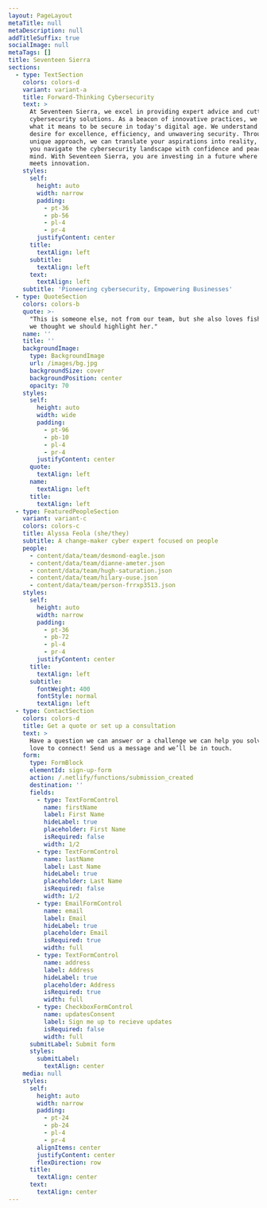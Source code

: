 ```yaml
---
layout: PageLayout
metaTitle: null
metaDescription: null
addTitleSuffix: true
socialImage: null
metaTags: []
title: Seventeen Sierra
sections:
  - type: TextSection
    colors: colors-d
    variant: variant-a
    title: Forward-Thinking Cybersecurity
    text: >
      At Seventeen Sierra, we excel in providing expert advice and cutting-edge
      cybersecurity solutions. As a beacon of innovative practices, we redefine
      what it means to be secure in today's digital age. We understand your
      desire for excellence, efficiency, and unwavering security. Through our
      unique approach, we can translate your aspirations into reality, helping
      you navigate the cybersecurity landscape with confidence and peace of
      mind. With Seventeen Sierra, you are investing in a future where safety
      meets innovation.
    styles:
      self:
        height: auto
        width: narrow
        padding:
          - pt-36
          - pb-56
          - pl-4
          - pr-4
        justifyContent: center
      title:
        textAlign: left
      subtitle:
        textAlign: left
      text:
        textAlign: left
    subtitle: 'Pioneering cybersecurity, Empowering Businesses'
  - type: QuoteSection
    colors: colors-b
    quote: >-
      "This is someone else, not from our team, but she also loves fishing, so
      we thought we should highlight her."
    name: ''
    title: ''
    backgroundImage:
      type: BackgroundImage
      url: /images/bg.jpg
      backgroundSize: cover
      backgroundPosition: center
      opacity: 70
    styles:
      self:
        height: auto
        width: wide
        padding:
          - pt-96
          - pb-10
          - pl-4
          - pr-4
        justifyContent: center
      quote:
        textAlign: left
      name:
        textAlign: left
      title:
        textAlign: left
  - type: FeaturedPeopleSection
    variant: variant-c
    colors: colors-c
    title: Alyssa Feola (she/they)
    subtitle: A change-maker cyber expert focused on people
    people:
      - content/data/team/desmond-eagle.json
      - content/data/team/dianne-ameter.json
      - content/data/team/hugh-saturation.json
      - content/data/team/hilary-ouse.json
      - content/data/team/person-frrxp3513.json
    styles:
      self:
        height: auto
        width: narrow
        padding:
          - pt-36
          - pb-72
          - pl-4
          - pr-4
        justifyContent: center
      title:
        textAlign: left
      subtitle:
        fontWeight: 400
        fontStyle: normal
        textAlign: left
  - type: ContactSection
    colors: colors-d
    title: Get a quote or set up a consultation
    text: >
      Have a question we can answer or a challenge we can help you solve? We’d
      love to connect! Send us a message and we’ll be in touch.
    form:
      type: FormBlock
      elementId: sign-up-form
      action: /.netlify/functions/submission_created
      destination: ''
      fields:
        - type: TextFormControl
          name: firstName
          label: First Name
          hideLabel: true
          placeholder: First Name
          isRequired: false
          width: 1/2
        - type: TextFormControl
          name: lastName
          label: Last Name
          hideLabel: true
          placeholder: Last Name
          isRequired: false
          width: 1/2
        - type: EmailFormControl
          name: email
          label: Email
          hideLabel: true
          placeholder: Email
          isRequired: true
          width: full
        - type: TextFormControl
          name: address
          label: Address
          hideLabel: true
          placeholder: Address
          isRequired: true
          width: full
        - type: CheckboxFormControl
          name: updatesConsent
          label: Sign me up to recieve updates
          isRequired: false
          width: full
      submitLabel: Submit form
      styles:
        submitLabel:
          textAlign: center
    media: null
    styles:
      self:
        height: auto
        width: narrow
        padding:
          - pt-24
          - pb-24
          - pl-4
          - pr-4
        alignItems: center
        justifyContent: center
        flexDirection: row
      title:
        textAlign: center
      text:
        textAlign: center
---
```

